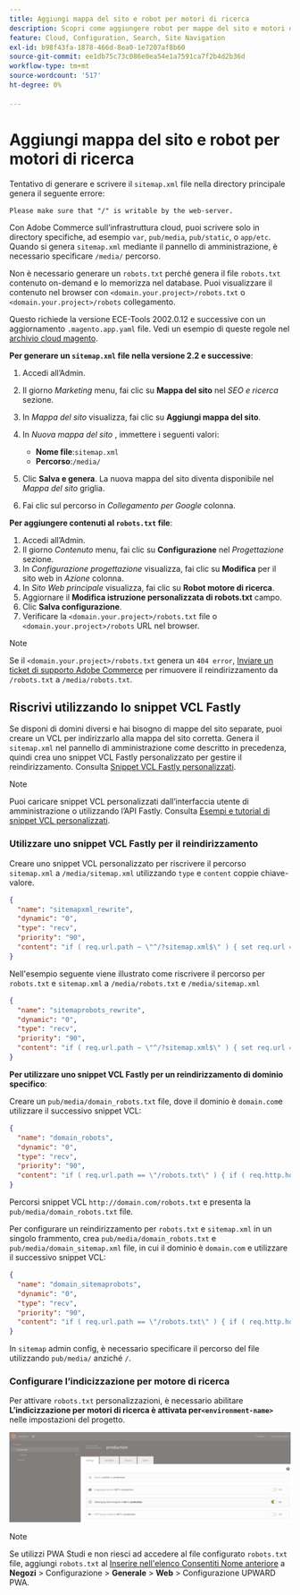 ```yaml
---
title: Aggiungi mappa del sito e robot per motori di ricerca
description: Scopri come aggiungere robot per mappe del sito e motori di ricerca ad Adobe Commerce su infrastrutture cloud.
feature: Cloud, Configuration, Search, Site Navigation
exl-id: b98f43fa-1878-466d-8ea0-1e7207af8b60
source-git-commit: ee1db75c73c086e0ea54e1a7591ca7f2b4d2b36d
workflow-type: tm+mt
source-wordcount: '517'
ht-degree: 0%

---
```


# Aggiungi mappa del sito e robot per motori di ricerca

Tentativo di generare e scrivere il `sitemap.xml` file nella directory principale genera il seguente errore:

```terminal
Please make sure that "/" is writable by the web-server.
```

Con Adobe Commerce sull’infrastruttura cloud, puoi scrivere solo in directory specifiche, ad esempio `var`, `pub/media`, `pub/static`, o `app/etc`. Quando si genera `sitemap.xml` mediante il pannello di amministrazione, è necessario specificare `/media/` percorso.

Non è necessario generare un `robots.txt` perché genera il file `robots.txt` contenuto on-demand e lo memorizza nel database. Puoi visualizzare il contenuto nel browser con `<domain.your.project>/robots.txt` o `<domain.your.project>/robots` collegamento.

Questo richiede la versione ECE-Tools 2002.0.12 e successive con un aggiornamento `.magento.app.yaml` file. Vedi un esempio di queste regole nel [archivio cloud magento](https://github.com/magento/magento-cloud/blob/master/.magento.app.yaml#L43-L49).

**Per generare un `sitemap.xml` file nella versione 2.2 e successive**:

1. Accedi all’Admin.
1. Il giorno _Marketing_ menu, fai clic su **Mappa del sito** nel _SEO e ricerca_ sezione.
1. In _Mappa del sito_ visualizza, fai clic su **Aggiungi mappa del sito**.
1. In _Nuova mappa del sito_ , immettere i seguenti valori:

   - **Nome file**:`sitemap.xml`
   - **Percorso**:`/media/`

1. Clic **Salva e genera**. La nuova mappa del sito diventa disponibile nel _Mappa del sito_ griglia.
1. Fai clic sul percorso in _Collegamento per Google_ colonna.

**Per aggiungere contenuti al `robots.txt` file**:

1. Accedi all’Admin.
1. Il giorno _Contenuto_ menu, fai clic su **Configurazione** nel _Progettazione_ sezione.
1. In _Configurazione progettazione_ visualizza, fai clic su **Modifica** per il sito web in _Azione_ colonna.
1. In _Sito Web principale_ visualizza, fai clic su **Robot motore di ricerca**.
1. Aggiornare il **Modifica istruzione personalizzata di robots.txt** campo.
1. Clic **Salva configurazione**.
1. Verificare la `<domain.your.project>/robots.txt` file o `<domain.your.project>/robots` URL nel browser.

>[!NOTE]
>
>Se il `<domain.your.project>/robots.txt` genera un `404 error`, [Inviare un ticket di supporto Adobe Commerce](https://experienceleague.adobe.com/docs/commerce-knowledge-base/kb/help-center-guide/magento-help-center-user-guide.html#submit-ticket) per rimuovere il reindirizzamento da `/robots.txt` a `/media/robots.txt`.

## Riscrivi utilizzando lo snippet VCL Fastly

Se disponi di domini diversi e hai bisogno di mappe del sito separate, puoi creare un VCL per indirizzarlo alla mappa del sito corretta. Genera il `sitemap.xml` nel pannello di amministrazione come descritto in precedenza, quindi crea uno snippet VCL Fastly personalizzato per gestire il reindirizzamento. Consulta [Snippet VCL Fastly personalizzati](../cdn/fastly-vcl-custom-snippets.md).

>[!NOTE]
>
> Puoi caricare snippet VCL personalizzati dall’interfaccia utente di amministrazione o utilizzando l’API Fastly. Consulta [Esempi e tutorial di snippet VCL personalizzati](../cdn/fastly-vcl-custom-snippets.md#example-vcl-snippet-code).

### Utilizzare uno snippet VCL Fastly per il reindirizzamento

Creare uno snippet VCL personalizzato per riscrivere il percorso `sitemap.xml` a `/media/sitemap.xml` utilizzando `type` e `content` coppie chiave-valore.

```json
{
  "name": "sitemapxml_rewrite",
  "dynamic": "0",
  "type": "recv",
  "priority": "90",
  "content": "if ( req.url.path ~ \"^/?sitemap.xml$\" ) { set req.url = \"/media/sitemap.xml\"; }"
}
```

Nell&#39;esempio seguente viene illustrato come riscrivere il percorso per `robots.txt` e `sitemap.xml` a `/media/robots.txt` e `/media/sitemap.xml`

```json
{
  "name": "sitemaprobots_rewrite",
  "dynamic": "0",
  "type": "recv",
  "priority": "90",
  "content": "if ( req.url.path ~ \"^/?sitemap.xml$\" ) { set req.url = \"/media/sitemap.xml\"; } else if (req.url.path ~ \"^/?robots.txt$\") { set req.url = \"/media/robots.txt\";}"
}
```

**Per utilizzare uno snippet VCL Fastly per un reindirizzamento di dominio specifico**:

Creare un `pub/media/domain_robots.txt` file, dove il dominio è `domain.com`e utilizzare il successivo snippet VCL:

```json
{
  "name": "domain_robots",
  "dynamic": "0",
  "type": "recv",
  "priority": "90",
  "content": "if ( req.url.path == \"/robots.txt\" ) { if ( req.http.host ~ \"(domain).com$\" ) { set req.url = \"/media/\" re.group.1 \"_robots.txt\"; }}"
}
```

Percorsi snippet VCL `http://domain.com/robots.txt` e presenta la `pub/media/domain_robots.txt` file.

Per configurare un reindirizzamento per `robots.txt` e `sitemap.xml` in un singolo frammento, crea `pub/media/domain_robots.txt` e `pub/media/domain_sitemap.xml` file, in cui il dominio è `domain.com` e utilizzare il successivo snippet VCL:

```json
{
  "name": "domain_sitemaprobots",
  "dynamic": "0",
  "type": "recv",
  "priority": "90",
  "content": "if ( req.url.path == \"/robots.txt\" ) { if ( req.http.host ~ \"(domain).com$\" ) { set req.url = \"/media/\" re.group.1 \"_robots.txt\"; }} else if ( req.url.path == \"/sitemap.xml\" ) { if ( req.http.host ~ \"(domain).com$\" ) {  set req.url = \"/media/\" re.group.1 \"_sitemap.xml\"; }}"
}
```

In `sitemap` admin config, è necessario specificare il percorso del file utilizzando `pub/media/` anziché `/`.

### Configurare l’indicizzazione per motore di ricerca

Per attivare `robots.txt` personalizzazioni, è necessario abilitare **L’indicizzazione per motori di ricerca è attivata per`<environment-name>`** nelle impostazioni del progetto.

![Utilizza il [!DNL Cloud Console] per gestire gli ambienti](../../assets/robots-indexing-by-search-engine.png)

>[!NOTE]
>
>Se utilizzi PWA Studi e non riesci ad accedere al file configurato `robots.txt` file, aggiungi `robots.txt` al [Inserire nell&#39;elenco Consentiti Nome anteriore](https://github.com/magento/magento2-upward-connector#front-name-allowlist) a **Negozi** > Configurazione > **Generale** > **Web** > Configurazione UPWARD PWA.
